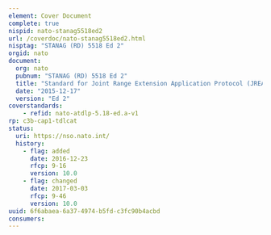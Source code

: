 ```yaml
---
element: Cover Document
complete: true
nispid: nato-stanag5518ed2
url: /coverdoc/nato-stanag5518ed2.html
nisptag: "STANAG (RD) 5518 Ed 2"
orgid: nato
document:
  org: nato
  pubnum: "STANAG (RD) 5518 Ed 2"
  title: "Standard for Joint Range Extension Application Protocol (JREAP) - ATDLP-5.18 Edition A"
  date: "2015-12-17"
  version: "Ed 2"
coverstandards:
    - refid: nato-atdlp-5.18-ed.a-v1
rp: c3b-cap1-tdlcat
status:
  uri: https://nso.nato.int/
  history: 
    - flag: added
      date: 2016-12-23
      rfcp: 9-16
      version: 10.0
    - flag: changed
      date: 2017-03-03
      rfcp: 9-46
      version: 10.0
uuid: 6f6abaea-6a37-4974-b5fd-c3fc90b4acbd
consumers:
---
```

